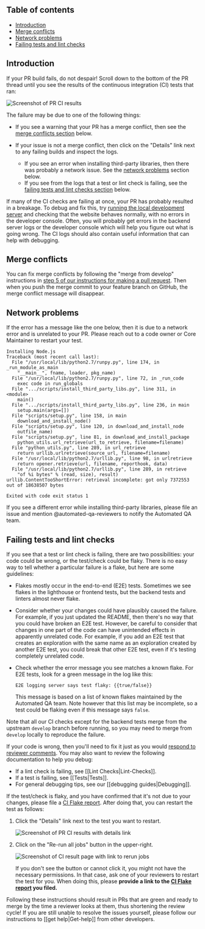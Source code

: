 ## Table of contents

* [Introduction](#introduction)
* [Merge conflicts](#merge-conflicts)
* [Network problems](#network-problems)
* [Failing tests and lint checks](#failing-tests-and-lint-checks)

## Introduction

If your PR build fails, do not despair! Scroll down to the bottom of the PR thread until you see the results of the continuous integration (CI) tests that ran:

![Screenshot of PR CI results](images/prCiResults.png)

The failure may be due to one of the following things:

* If you see a warning that your PR has a merge conflict, then see the [merge conflicts section](#merge-conflicts) below.
* If your issue is not a merge conflict, then click on the "Details" link next to any failing builds and inspect the logs.

  * If you see an error when installing third-party libraries, then there was probably a network issue. See the [network problems](#network-problems) section below.
  * If you see from the logs that a test or lint check is failing, see the [failing tests and lint checks section](#failing-tests-and-lint-checks) below.

If many of the CI checks are failing at once, your PR has probably resulted in a breakage. To debug and fix this, try [running the local development server](https://github.com/oppia/oppia/wiki/Installing-Oppia-%28Mac-OS%3B-Python-3%29#running-oppia-on-a-development-server) and checking that the website behaves normally, with no errors in the developer console. Often, you will probably get errors in the backend server logs or the developer console which will help you figure out what is going wrong. The CI logs should also contain useful information that can help with debugging.

## Merge conflicts

You can fix merge conflicts by following the "merge from develop" instructions in  [step 5 of our instructions for making a pull request](https://github.com/oppia/oppia/wiki/Make-a-pull-request#step-5-address-review-comments-until-all-reviewers-approve). Then when you push the merge commit to your feature branch on GitHub, the merge conflict message will disappear.

## Network problems

If the error has a message like the one below, then it is due to a network error and is unrelated to your PR. Please reach out to a code owner or Core Maintainer to restart your test.

```text
Installing Node.js
Traceback (most recent call last):
  File "/usr/local/lib/python2.7/runpy.py", line 174, in _run_module_as_main
    "__main__", fname, loader, pkg_name)
  File "/usr/local/lib/python2.7/runpy.py", line 72, in _run_code
    exec code in run_globals
  File ".../scripts/install_third_party_libs.py", line 311, in <module>
    main()
  File ".../scripts/install_third_party_libs.py", line 236, in main
    setup.main(args=[])
  File "scripts/setup.py", line 158, in main
    download_and_install_node()
  File "scripts/setup.py", line 120, in download_and_install_node
    outfile_name)
  File "scripts/setup.py", line 81, in download_and_install_package
    python_utils.url_retrieve(url_to_retrieve, filename=filename)
  File "python_utils.py", line 289, in url_retrieve
    return urllib.urlretrieve(source_url, filename=filename)
  File "/usr/local/lib/python2.7/urllib.py", line 98, in urlretrieve
    return opener.retrieve(url, filename, reporthook, data)
  File "/usr/local/lib/python2.7/urllib.py", line 289, in retrieve
    "of %i bytes" % (read, size), result)
urllib.ContentTooShortError: retrieval incomplete: got only 7372553 out of 18638507 bytes

Exited with code exit status 1
```

If you see a different error while installing third-party libraries, please file an issue and mention @automated-qa-reviewers to notify the Automated QA team.

## Failing tests and lint checks

If you see that a test or lint check is failing, there are two possibilities: your code could be wrong, or the test/check could be flaky. There is no easy way to tell whether a particular failure is a flake, but here are some guidelines:

* Flakes mostly occur in the end-to-end (E2E) tests. Sometimes we see flakes in the lighthouse or frontend tests, but the backend tests and linters almost never flake.
* Consider whether your changes could have plausibly caused the failure. For example, if you just updated the README, then there's no way that you could have broken an E2E test. However, be careful to consider that changes in one part of the code can have unintended effects in apparently unrelated code. For example, if you add an E2E test that creates an exploration with the same name as an exploration created by another E2E test, you could break that other E2E test, even if it's testing completely unrelated code.
* Check whether the error message you see matches a known flake. For E2E tests, look for a green message in the log like this:

  ```text
  E2E logging server says test flaky: {{true/false}}
  ```

  This message is based on a list of known flakes maintained by the Automated QA team. Note however that this list may be incomplete, so a test could be flaking even if this message says `false`.

Note that all our CI checks except for the backend tests merge from the upstream `develop` branch before running, so you may need to merge from `develop` locally to reproduce the failure.

If your code is wrong, then you'll need to fix it just as you would [respond to reviewer comments](https://github.com/oppia/oppia/wiki/Make-a-pull-request#step-5-address-review-comments-until-all-reviewers-approve). You may also want to review the following documentation to help you debug:

* If a lint check is failing, see [[Lint Checks|Lint-Checks]].
* If a test is failing, see [[Tests|Tests]].
* For general debugging tips, see our [[debugging guides|Debugging]].

If the test/check is flaky, and you have confirmed that it's not due to your changes, please file a [CI Flake report](https://github.com/oppia/oppia/issues/new?assignees=&labels=triage+needed%2Cbug&projects=&template=3_ci_error_template.yml&title=%5BFlake%5D%3A+). After doing that, you can restart the test as follows:

1. Click the "Details" link next to the test you want to restart.

   ![Screenshot of PR CI results with details link](images/prCiResults.png)

2. Click on the "Re-run all jobs" button in the upper-right.

   ![Screenshot of CI result page with link to rerun jobs](images/rerunCI.png)

   If you don't see the button or cannot click it, you might not have the necessary permissions. In that case, ask one of your reviewers to restart the test for you. When doing this, please **provide a link to the [CI Flake report](https://github.com/oppia/oppia/issues/new?assignees=&labels=triage+needed%2Cbug&projects=&template=3_ci_error_template.yml&title=%5BFlake%5D%3A+) you filed.**

Following these instructions should result in PRs that are green and ready to merge by the time a reviewer looks at them, thus shortening the review cycle! If you are still unable to resolve the issues yourself, please follow our instructions to [[get help|Get-help]] from other developers.

